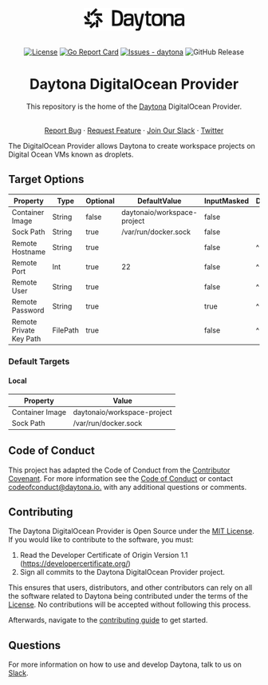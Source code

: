 <div align="center">
  <picture>
    <source media="(prefers-color-scheme: dark)" srcset="https://github.com/daytonaio/daytona/raw/main/assets/images/Daytona-logotype-white.png">
    <img alt="Daytona logo" src="https://github.com/daytonaio/daytona/raw/main/assets/images/Daytona-logotype-black.png" width="40%">
  </picture>
</div>

<br/>

<div align="center">

[![License](https://img.shields.io/badge/License-MIT-blue)](#license)
[![Go Report Card](https://goreportcard.com/badge/github.com/daytonaio/daytona)](https://goreportcard.com/report/github.com/daytonaio/daytona)
[![Issues - daytona](https://img.shields.io/github/issues/daytonaio/daytona)](https://github.com/daytonaio/daytona/issues)
![GitHub Release](https://img.shields.io/github/v/release/daytonaio/daytona)

</div>


<h1 align="center">Daytona DigitalOcean Provider</h1>
<div align="center">
This repository is the home of the <a href="https://github.com/daytonaio/daytona">Daytona</a> DigitalOcean Provider.
</div>
</br>

<p align="center">
  <a href="https://github.com/daytonaio/daytona-digitalocean-provider/issues/new?assignees=&labels=bug&projects=&template=bug_report.md&title=%F0%9F%90%9B+Bug+Report%3A+">Report Bug</a>
    ·
  <a href="https://github.com/daytonaio/daytona-digitalocean-provider/issues/new?assignees=&labels=enhancement&projects=&template=feature_request.md&title=%F0%9F%9A%80+Feature%3A+">Request Feature</a>
    ·
  <a href="https://join.slack.com/t/daytonacommunity/shared_invite/zt-273yohksh-Q5YSB5V7tnQzX2RoTARr7Q">Join Our Slack</a>
    ·
  <a href="https://twitter.com/Daytonaio">Twitter</a>
</p>

The DigitalOcean Provider allows Daytona to create workspace projects on Digital Ocean VMs known as droplets.

## Target Options

| Property                	| Type     	| Optional 	| DefaultValue                	| InputMasked 	| DisabledPredicate 	|
|-------------------------	|----------	|----------	|-----------------------------	|-------------	|-------------------	|
| Container Image         	| String   	| false    	| daytonaio/workspace-project 	| false       	|                   	|
| Sock Path               	| String   	| true     	| /var/run/docker.sock        	| false       	|                   	|
| Remote Hostname         	| String   	| true     	|                             	| false       	| ^local$           	|
| Remote Port             	| Int      	| true     	| 22                          	| false       	| ^local$           	|
| Remote User             	| String   	| true     	|                             	| false       	| ^local$           	|
| Remote Password         	| String   	| true     	|                             	| true        	| ^local$           	|
| Remote Private Key Path 	| FilePath 	| true     	|                             	| false       	| ^local$           	|

### Default Targets

#### Local
| Property        	| Value                       	|
|-----------------	|-----------------------------	|
| Container Image 	| daytonaio/workspace-project 	|
| Sock Path       	| /var/run/docker.sock        	|


## Code of Conduct

This project has adapted the Code of Conduct from the [Contributor Covenant](https://www.contributor-covenant.org/). For more information see the [Code of Conduct](CODE_OF_CONDUCT.md) or contact [codeofconduct@daytona.io.](mailto:codeofconduct@daytona.io) with any additional questions or comments.

## Contributing

The Daytona DigitalOcean Provider is Open Source under the [MIT License](LICENSE). If you would like to contribute to the software, you must:

1. Read the Developer Certificate of Origin Version 1.1 (https://developercertificate.org/)
2. Sign all commits to the Daytona DigitalOcean Provider project.

This ensures that users, distributors, and other contributors can rely on all the software related to Daytona being contributed under the terms of the [License](LICENSE). No contributions will be accepted without following this process.

Afterwards, navigate to the [contributing guide](CONTRIBUTING.md) to get started.

## Questions

For more information on how to use and develop Daytona, talk to us on
[Slack](https://join.slack.com/t/daytonacommunity/shared_invite/zt-273yohksh-Q5YSB5V7tnQzX2RoTARr7Q).
